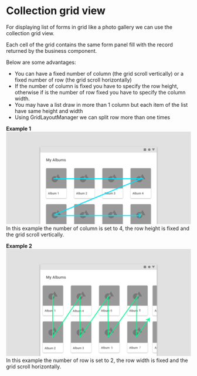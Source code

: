 # Collection grid view

For displaying list of forms in grid like a photo gallery we can use the collection grid view.

Each cell of the grid contains the same form panel fill with the record returned by the business component.

Below are some advantages:

* You can have a fixed number of column \(the grid scroll vertically\) or a fixed number of row \(the grid scroll horizontally\)
* If the number of column is fixed you have to specify the row height, otherwise if is the number of row fixed you have to specify the column width.
* You may have a list draw in more than 1 column but each item of the list have same height and width
* Using GridLayoutManager we can split row more than one times

**Example 1**![](../../../../.gitbook/assets/vertical_scroll.png)In this example the number of column is set to 4, the row height is fixed and the grid scroll vertically.

**Example 2**![](../../../../.gitbook/assets/horizontal_scroll.png)In this example the number of row is set to 2, the row width is fixed and the grid scroll horizontally.

